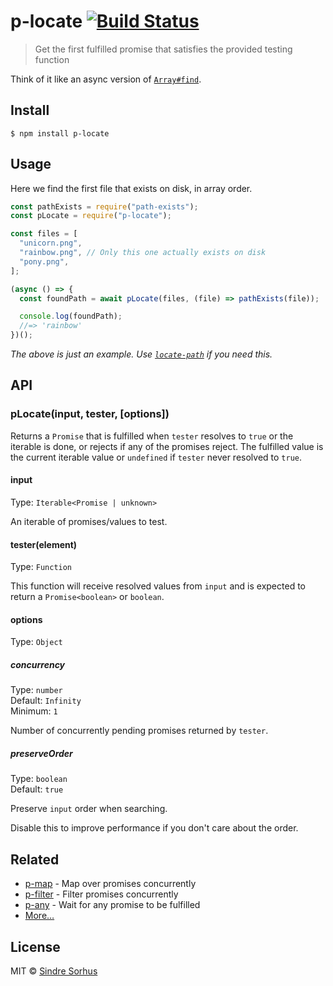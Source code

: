 # p-locate [![Build Status](https://travis-ci.org/sindresorhus/p-locate.svg?branch=master)](https://travis-ci.org/sindresorhus/p-locate)

> Get the first fulfilled promise that satisfies the provided testing function

Think of it like an async version of
[`Array#find`](https://developer.mozilla.org/en/docs/Web/JavaScript/Reference/Global_Objects/Array/find).

## Install

```
$ npm install p-locate
```

## Usage

Here we find the first file that exists on disk, in array order.

```js
const pathExists = require("path-exists");
const pLocate = require("p-locate");

const files = [
  "unicorn.png",
  "rainbow.png", // Only this one actually exists on disk
  "pony.png",
];

(async () => {
  const foundPath = await pLocate(files, (file) => pathExists(file));

  console.log(foundPath);
  //=> 'rainbow'
})();
```

_The above is just an example. Use
[`locate-path`](https://github.com/sindresorhus/locate-path) if you need this._

## API

### pLocate(input, tester, [options])

Returns a `Promise` that is fulfilled when `tester` resolves to `true` or the
iterable is done, or rejects if any of the promises reject. The fulfilled value
is the current iterable value or `undefined` if `tester` never resolved to
`true`.

#### input

Type: `Iterable<Promise | unknown>`

An iterable of promises/values to test.

#### tester(element)

Type: `Function`

This function will receive resolved values from `input` and is expected to
return a `Promise<boolean>` or `boolean`.

#### options

Type: `Object`

##### concurrency

Type: `number`<br> Default: `Infinity`<br> Minimum: `1`

Number of concurrently pending promises returned by `tester`.

##### preserveOrder

Type: `boolean`<br> Default: `true`

Preserve `input` order when searching.

Disable this to improve performance if you don't care about the order.

## Related

- [p-map](https://github.com/sindresorhus/p-map) - Map over promises
  concurrently
- [p-filter](https://github.com/sindresorhus/p-filter) - Filter promises
  concurrently
- [p-any](https://github.com/sindresorhus/p-any) - Wait for any promise to be
  fulfilled
- [More…](https://github.com/sindresorhus/promise-fun)

## License

MIT © [Sindre Sorhus](https://sindresorhus.com)
